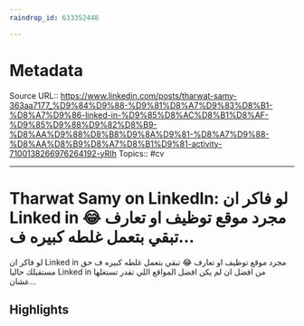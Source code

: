 ```yaml
---
raindrop_id: 633352448

---
```


# Metadata
Source URL:: https://www.linkedin.com/posts/tharwat-samy-363aa7177_%D9%84%D9%88-%D9%81%D8%A7%D9%83%D8%B1-%D8%A7%D9%86-linked-in-%D9%85%D8%AC%D8%B1%D8%AF-%D9%85%D9%88%D9%82%D8%B9-%D8%AA%D9%88%D8%B8%D9%8A%D9%81-%D8%A7%D9%88-%D8%AA%D8%B9%D8%A7%D8%B1%D9%81-activity-7100138266976264192-yRIh
Topics:: #cv

---
# Tharwat Samy on LinkedIn: لو فاكر ان Linked in مجرد موقع توظيف او تعارف 😂 تبقي بتعمل غلطه كبيره ف…

لو فاكر ان Linked in مجرد موقع توظيف او تعارف 😂 تبقي بتعمل غلطه كبيره ف حق مستقبلك   حاليا Linked in من افضل ان لم يكن افضل المواقع اللي تقدر تستغلها عشان…

## Highlights
